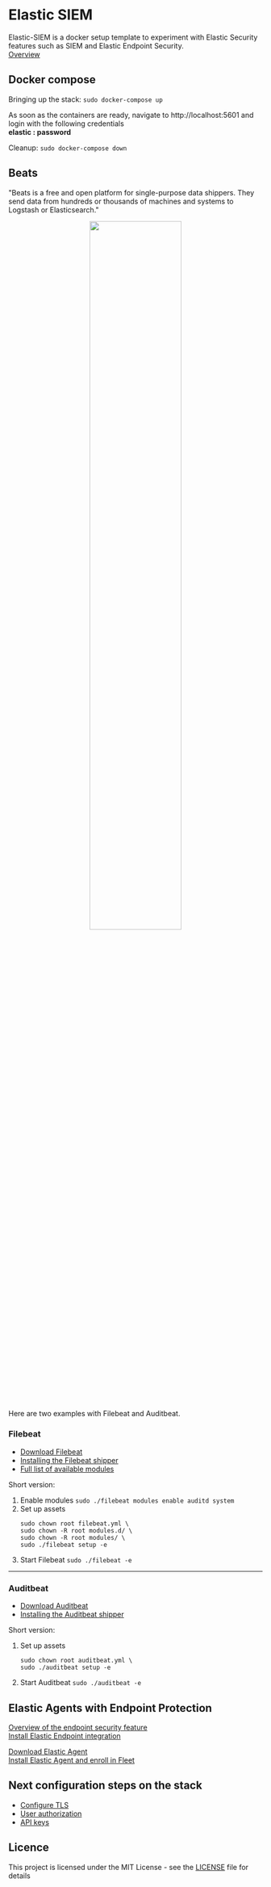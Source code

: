 # Elastic SIEM

Elastic-SIEM is a docker setup template to experiment with Elastic Security features such as SIEM and Elastic Endpoint Security.  
[Overview](https://www.elastic.co/security)  

## Docker compose

Bringing up the stack: `sudo docker-compose up`  

As soon as the containers are ready, navigate to http://localhost:5601 and login with the following credentials  
**elastic : password**  

Cleanup: `sudo docker-compose down`  

## Beats

"Beats is a free and open platform for single-purpose data shippers. They send data from hundreds or thousands of machines and systems to Logstash or Elasticsearch."
<p align="center">
<img src="https://www.elastic.co/guide/en/beats/libbeat/master/images/beats-platform.png" width="60%">
</p>

Here are two examples with Filebeat and Auditbeat.

### Filebeat

- [Download Filebeat](https://www.elastic.co/downloads/beats/filebeat)
- [Installing the Filebeat shipper](https://www.elastic.co/guide/en/beats/filebeat/current/filebeat-installation-configuration.html) 
- [Full list of available modules](https://www.elastic.co/guide/en/beats/filebeat/7.11/filebeat-modules-overview.html)

Short version:
1) Enable modules `sudo ./filebeat modules enable auditd system`  
2) Set up assets 
   ```
   sudo chown root filebeat.yml \
   sudo chown -R root modules.d/ \
   sudo chown -R root modules/ \
   sudo ./filebeat setup -e
   ```  
3) Start Filebeat `sudo ./filebeat -e`

***

### Auditbeat

- [Download Auditbeat](https://www.elastic.co/downloads/beats/auditbeat)
- [Installing the Auditbeat shipper](https://www.elastic.co/guide/en/beats/auditbeat/current/auditbeat-installation-configuration.html) 

Short version:
1) Set up assets 
   ```
   sudo chown root auditbeat.yml \
   sudo ./auditbeat setup -e
   ```
2) Start Auditbeat `sudo ./auditbeat -e`

## Elastic Agents with Endpoint Protection

[Overview of the endpoint security feature](https://www.elastic.co/endpoint-security/)  
[Install Elastic Endpoint integration](https://www.elastic.co/guide/en/security/current/install-endpoint.html)  

[Download Elastic Agent](https://www.elastic.co/downloads/elastic-agent)  
[Install Elastic Agent and enroll in Fleet](https://www.elastic.co/guide/en/fleet/current/elastic-agent-installation.html)

## Next configuration steps on the stack 
- [Configure TLS](https://www.elastic.co/guide/en/elasticsearch/reference/current/configuring-tls.html#tls-http)
- [User authorization](https://www.elastic.co/guide/en/elasticsearch/reference/current/authorization.html)
- [API keys](https://www.elastic.co/guide/en/kibana/master/api-keys.html)

## Licence

This project is licensed under the MIT License - see the [LICENSE](LICENSE) file for details
